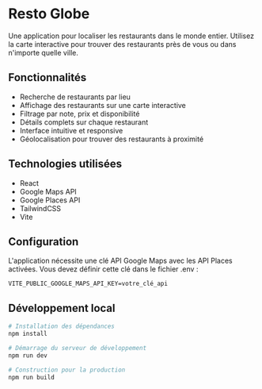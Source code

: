 # Resto Globe

Une application pour localiser les restaurants dans le monde entier. Utilisez la carte interactive pour trouver des restaurants près de vous ou dans n'importe quelle ville.

## Fonctionnalités

- Recherche de restaurants par lieu
- Affichage des restaurants sur une carte interactive
- Filtrage par note, prix et disponibilité
- Détails complets sur chaque restaurant
- Interface intuitive et responsive
- Géolocalisation pour trouver des restaurants à proximité

## Technologies utilisées

- React
- Google Maps API
- Google Places API
- TailwindCSS
- Vite

## Configuration

L'application nécessite une clé API Google Maps avec les API Places activées. Vous devez définir cette clé dans le fichier .env :

```
VITE_PUBLIC_GOOGLE_MAPS_API_KEY=votre_clé_api
```

## Développement local

```bash
# Installation des dépendances
npm install

# Démarrage du serveur de développement
npm run dev

# Construction pour la production
npm run build
```